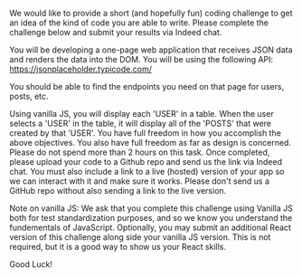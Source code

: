 We would like to provide a short (and hopefully fun) coding challenge to get an idea of the kind of code you are able to write. Please complete the challenge below and submit your results via Indeed chat.

You will be developing a one-page web application that receives JSON data and renders the data into the DOM. You will be using the following API: https://jsonplaceholder.typicode.com/

You should be able to find the endpoints you need on that page for users, posts, etc.

Using vanilla JS, you will display each 'USER' in a table. When the user selects a 'USER' in the table, it will display all of the 'POSTS' that were created by that 'USER'. You have full freedom in how you accomplish the above objectives. You also have full freedom as far as design is concerned. Please do not spend more than 2 hours on this task. Once completed, please upload your code to a Github repo and send us the link via Indeed chat. You must also include a link to a live (hosted) version of your app so we can interact with it and make sure it works. Please don't send us a GitHub repo without also sending a link to the live version.

Note on vanilla JS: We ask that you complete this challenge using Vanilla JS both for test standardization purposes, and so we know you understand the fundementals of JavaScript. Optionally, you may submit an additional React version of this challenge along side your vanilla JS version. This is not required, but it is a good way to show us your React skills.

Good Luck!